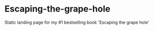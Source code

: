 # Escaping-the-grape-hole
Static landing page for my #1 bestselling book 'Escaping the grape hole' 
